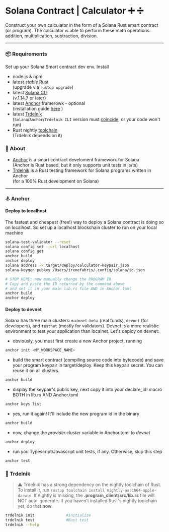 # Solana Contract | Calculator :heavy_plus_sign: :heavy_division_sign:
Construct your own calculator  in the form of a Solana Rust smart contract (or program). The calculator is able to perform these math operations: addition, multiplication, subtraction, division.

---

### :package: Requirements
Set up your Solana Smart contract dev env. Install

 - node.js & npm
 - latest *stable* [Rust](https://rustup.rs/) <br/>
   (upgrade via `rustup upgrade`)
 - latest [Solana CLI](https://docs.solana.com/cli/install-solana-cli-tools) <br/>
   (v.1.14.7 or later)
 - latest [Anchor](https://www.anchor-lang.com/) framerowk - optional <br/>
   (installation guide [here](https://book.anchor-lang.com/getting_started/installation.html?search=#anchor) )
 - latest [Trdelník](https://github.com/Ackee-Blockchain/trdelnik) <br/>
   (`Solana`/`Anchor`/`Trdelnik CLI` version must [coincide](https://github.com/Ackee-Blockchain/trdelnik#supported-versions), or your code won't run)
 - Rust nightly [toolchain](https://rust-lang.github.io/rustup/concepts/toolchains.html) <br/>
   (Trdelnik depends on it)


### :mag_right: About 
- [Anchor](https://www.anchor-lang.com/) is a smart contract develoment framework for Solana <br/>
  (Anchor is Rust based, but it only supports unit tests in js/ts)
- [Trdelnik](https://github.com/Ackee-Blockchain/trdelnik) is a Rust testing framework for Solana programs written in Anchor <br/>
  (for a 100% Rust development on Solana)


---

### :anchor: Anchor

#### Deploy to localhost
The fastest and cheapest (free!) way to deploy a Solana contract is doing so on localhost. So set up a localhost blockchain cluster to run on your local machine
```bash
solana-test-validator --reset                                                 # setup a localhost blockchain cluster
solana config set --url localhost                                             # set RPC URL to localhost
solana config get                                                             # check settings
anchor build                                                                  # build contract    
anchor deploy                                                                 # deploy contract
solana address -k target/deploy/calculator-keypair.json                       # set keypair path
solana-keygen pubkey /Users/irenefabris/.config/solana/id.json                # fetch program pubkey

# STOP HERE: now manually change the PROGRAM ID. 
# Copy and paste the ID returned by the command above
# and set it in your main lib.rs file AND in Anchor.toml
anchor build                                                                  # rebuild the contract with the correct program id
anchor deploy                                                                 # redeploy the contract with the correct program id
```

#### Deploy to devnet
Solana has three main clusters: `mainnet-beta` (real funds), `devnet` (for developers), and `testnet` (mostly for validators). Devnet is a more realistic environment to test your application than localnet. Let's deploy on devnet:

 - obviously, you must first create a new Anchor project, running
```bash
anchor init <MY_WORKSPACE_NAME>
```

 - build the smart contract (compiling source code into bytecode) and save your program keypair in target/deploy. Keep this keypair secret. You can reuse it on all clusters.
```bash
anchor build
```     

 - display the keypair's public key, next copy it into your declare_id! macro BOTH in lib.rs AND Anchor.toml
```bash
anchor keys list 
```                                 

 - yes, run it again! It'll include the new program id in the binary
```bash
anchor build    
```

 - now, change the *provider.cluster* variable in Anchor.toml to *devnet*
```bash
anchor deploy
```

 - run you Typescript/Javascript unit tests, if any. Otherwise, skip this step
 ```bash
 anchor test
 ```


### :pretzel: Trdelnik
> :warning: Trdelnik has a strong dependency on the nightly toolchain of Rust. To install it, run `rustup toolchain install nightly-aarch64-apple-darwin`. If nightly is missing, the **.program_client/src/lib.rs** file will NOT auto-generate. If you haven't installed Rust's nightly toolchain yet, do that **now**.

```bash
trdelnik init              #initialize
trdelnik test              #Rust test
trdelnik --help            
```